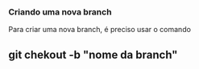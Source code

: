 ### Criando uma nova branch

Para criar uma nova branch, é preciso usar o comando 
## git chekout -b "nome da branch"
